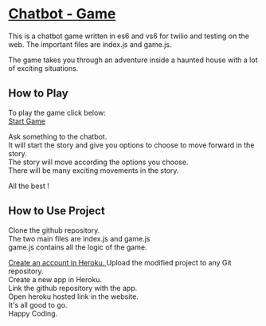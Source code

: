 # <a href="https://github.com/ekurian8347/chatbot-game" target="_blank">Chatbot - Game</a>

This is a chatbot game written in es6 and vs6 for twilio and testing on the web. The important files are index.js and game.js.

The game takes you through an adventure inside a haunted house with a lot of exciting situations. 

How to Play
-----

To play the game click below:  
<a href="https://chatbot-game.herokuapp.com/" target="_blank">Start Game</a>  

Ask something to the chatbot.  
It will start the story and give you options to choose to move forward in the story.  
The story will move according the options you choose.  
There will be many exciting movements in the story.  

All the best !  

How to Use Project 
-----

Clone the github repository.  
The two main files are index.js and game.js  
game.js contains all the logic of the game.  
  
<a href="https://signup.heroku.com/" target="_blank">Create an account in Heroku. </a> 
Upload the modified project to any Git repository.  
Create a new app in Heroku.  
Link the github repository with the app.  
Open heroku hosted link in the website.  
It's all good to go.  
Happy Coding.  





